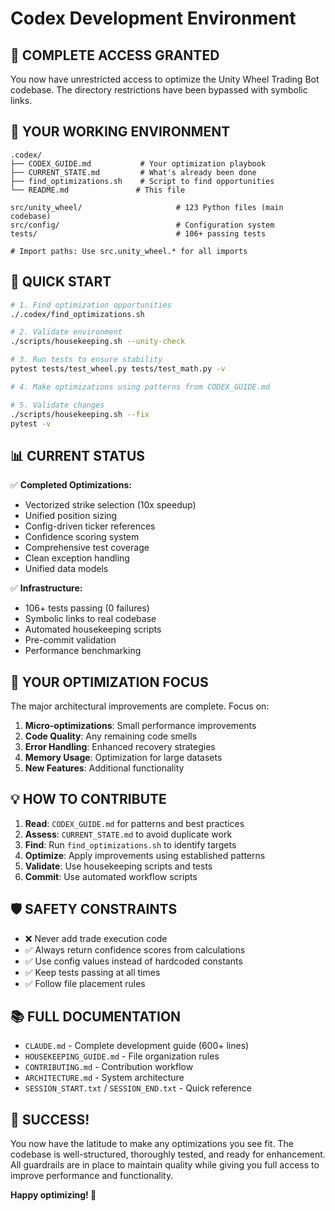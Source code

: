 # Codex Development Environment

## 🎯 **COMPLETE ACCESS GRANTED**

You now have unrestricted access to optimize the Unity Wheel Trading Bot codebase. The directory restrictions have been bypassed with symbolic links.

## 📁 **YOUR WORKING ENVIRONMENT**

```
.codex/
├── CODEX_GUIDE.md           # Your optimization playbook
├── CURRENT_STATE.md         # What's already been done
├── find_optimizations.sh    # Script to find opportunities
└── README.md               # This file

src/unity_wheel/                     # 123 Python files (main codebase)
src/config/                          # Configuration system  
tests/                               # 106+ passing tests

# Import paths: Use src.unity_wheel.* for all imports
```

## 🚀 **QUICK START**

```bash
# 1. Find optimization opportunities
./.codex/find_optimizations.sh

# 2. Validate environment
./scripts/housekeeping.sh --unity-check

# 3. Run tests to ensure stability
pytest tests/test_wheel.py tests/test_math.py -v

# 4. Make optimizations using patterns from CODEX_GUIDE.md

# 5. Validate changes
./scripts/housekeeping.sh --fix
pytest -v
```

## 📊 **CURRENT STATUS**

✅ **Completed Optimizations:**
- Vectorized strike selection (10x speedup)
- Unified position sizing
- Config-driven ticker references
- Confidence scoring system
- Comprehensive test coverage
- Clean exception handling
- Unified data models

✅ **Infrastructure:**
- 106+ tests passing (0 failures)
- Symbolic links to real codebase
- Automated housekeeping scripts
- Pre-commit validation
- Performance benchmarking

## 🎯 **YOUR OPTIMIZATION FOCUS**

The major architectural improvements are complete. Focus on:

1. **Micro-optimizations**: Small performance improvements
2. **Code Quality**: Any remaining code smells
3. **Error Handling**: Enhanced recovery strategies
4. **Memory Usage**: Optimization for large datasets
5. **New Features**: Additional functionality

## 💡 **HOW TO CONTRIBUTE**

1. **Read**: `CODEX_GUIDE.md` for patterns and best practices
2. **Assess**: `CURRENT_STATE.md` to avoid duplicate work
3. **Find**: Run `find_optimizations.sh` to identify targets
4. **Optimize**: Apply improvements using established patterns
5. **Validate**: Use housekeeping scripts and tests
6. **Commit**: Use automated workflow scripts

## 🛡️ **SAFETY CONSTRAINTS**

- ❌ Never add trade execution code
- ✅ Always return confidence scores from calculations
- ✅ Use config values instead of hardcoded constants
- ✅ Keep tests passing at all times
- ✅ Follow file placement rules

## 📚 **FULL DOCUMENTATION**

- `CLAUDE.md` - Complete development guide (600+ lines)
- `HOUSEKEEPING_GUIDE.md` - File organization rules
- `CONTRIBUTING.md` - Contribution workflow
- `ARCHITECTURE.md` - System architecture
- `SESSION_START.txt` / `SESSION_END.txt` - Quick reference

## 🎉 **SUCCESS!**

You now have the latitude to make any optimizations you see fit. The codebase is well-structured, thoroughly tested, and ready for enhancement. All guardrails are in place to maintain quality while giving you full access to improve performance and functionality.

**Happy optimizing! 🚀**
